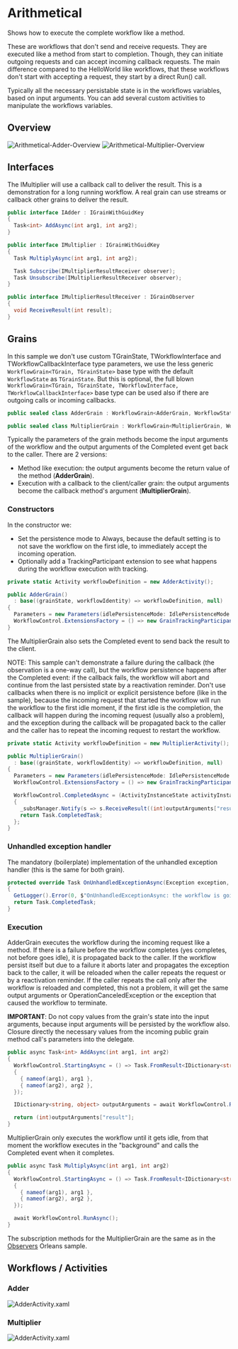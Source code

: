 # Arithmetical

Shows how to execute the complete workflow like a method.

These are workflows that don't send and receive requests. They are executed like a method from start to completion. Though, they can initiate outgoing requests and can accept incoming callback requests. The main difference compared to the HelloWorld like workflows, that these workflows don't start with accepting a request, they start by a direct Run() call.

Typically all the necessary persistable state is in the workflows variables, based on input arguments. You can add several custom activities to manipulate the workflows variables.

## Overview

![Arithmetical-Adder-Overview](https://raw.githubusercontent.com/OrleansContrib/Orleans.Activities/docs-master/docs/Arithmetical/Arithmetical-Adder-Overview.png)
![Arithmetical-Multiplier-Overview](https://raw.githubusercontent.com/OrleansContrib/Orleans.Activities/docs-master/docs/Arithmetical/Arithmetical-Multiplier-Overview.png)

## Interfaces

The IMultiplier will use a callback call to deliver the result. This is a demonstration for a long running workflow. A real grain can use streams or callback other grains to deliver the result.

```c#
public interface IAdder : IGrainWithGuidKey
{
  Task<int> AddAsync(int arg1, int arg2);
}

public interface IMultiplier : IGrainWithGuidKey
{
  Task MultiplyAsync(int arg1, int arg2);

  Task Subscribe(IMultiplierResultReceiver observer);
  Task Unsubscribe(IMultiplierResultReceiver observer);
}

public interface IMultiplierResultReceiver : IGrainObserver
{
  void ReceiveResult(int result);
}
```

## Grains

In this sample we don't use custom TGrainState, TWorkflowInterface and TWorkflowCallbackInterface type parameters, we use the less generic `WorkflowGrain<TGrain, TGrainState>` base type with the default `WorkflowState` as `TGrainState`. But this is optional, the full blown ` WorkflowGrain<TGrain, TGrainState, TWorkflowInterface, TWorkflowCallbackInterface>` base type can be used also if there are outgoing calls or incoming callbacks.

```c#
public sealed class AdderGrain : WorkflowGrain<AdderGrain, WorkflowState>, IAdder

public sealed class MultiplierGrain : WorkflowGrain<MultiplierGrain, WorkflowState>, IMultiplier
```

Typically the parameters of the grain methods become the input arguments of the workflow and the output arguments of the Completed event get back to the caller. There are 2 versions:

* Method like execution: the output arguments become the return value of the method (__AdderGrain__).
* Execution with a callback to the client/caller grain: the output arguments become the callback method's argument (__MultiplierGrain__).

### Constructors

In the constructor we:

* Set the persistence mode to Always, because the default setting is to not save the workflow on the first idle, to immediately accept the incoming operation.
* Optionally add a TrackingParticipant extension to see what happens during the workflow execution with tracking.

```c#
private static Activity workflowDefinition = new AdderActivity();

public AdderGrain()
  : base((grainState, workflowIdentity) => workflowDefinition, null)
{
  Parameters = new Parameters(idlePersistenceMode: IdlePersistenceMode.Always);
  WorkflowControl.ExtensionsFactory = () => new GrainTrackingParticipant(GetLogger()).Yield();
}
```

The MultiplierGrain also sets the Completed event to send back the result to the client.

NOTE: This sample can't demonstrate a failure during the callback (the observation is a one-way call), but the workflow persistence happens after the Completed event: if the callback fails, the workflow will abort and continue from the last persisted state by a reactivation reminder. Don't use callbacks when there is no implicit or explicit persistence before (like in the sample), because the incoming request that started the workflow will run the workflow to the first idle moment, if the first idle is the completion, the callback will happen during the incoming request (usually also a problem), and the exception during the callback will be propagated back to the caller and the caller has to repeat the incoming request to restart the workflow.

```c#
private static Activity workflowDefinition = new MultiplierActivity();

public MultiplierGrain()
  : base((grainState, workflowIdentity) => workflowDefinition, null)
{
  Parameters = new Parameters(idlePersistenceMode: IdlePersistenceMode.Always);
  WorkflowControl.ExtensionsFactory = () => new GrainTrackingParticipant(GetLogger()).Yield();

  WorkflowControl.CompletedAsync = (ActivityInstanceState activityInstanceState, IDictionary<string, object> outputArguments, Exception terminationException) =>
  {
    _subsManager.Notify(s => s.ReceiveResult((int)outputArguments["result"]));
    return Task.CompletedTask;
  };
}
```

### Unhandled exception handler

The mandatory (boilerplate) implementation of the unhandled exception handler (this is the same for both grain).

```c#
protected override Task OnUnhandledExceptionAsync(Exception exception, Activity source)
{
  GetLogger().Error(0, $"OnUnhandledExceptionAsync: the workflow is going to {Parameters.UnhandledExceptionAction}", exception);
  return Task.CompletedTask;
}
```

### Execution

AdderGrain executes the workflow during the incoming request like a method. If there is a failure before the workflow completes (yes completes, not before goes idle), it is propagated back to the caller. If the workflow persist itself but due to a failure it aborts later and propagates the exception back to the caller, it will be reloaded when the caller repeats the request or by a reactivation reminder. If the caller repeats the call only after the workflow is reloaded and completed, this not a problem, it will get the same output arguments or OperationCanceledException or the exception that caused the workflow to terminate.

__IMPORTANT__: Do not copy values from the grain's state into the input arguments, because input arguments will be persisted by the workflow also. Closure directly the necessary values from the incoming public grain method call's parameters into the delegate.

```c#
public async Task<int> AddAsync(int arg1, int arg2)
{
  WorkflowControl.StartingAsync = () => Task.FromResult<IDictionary<string, object>>(new Dictionary<string, object>()
  {
    { nameof(arg1), arg1 },
    { nameof(arg2), arg2 },
  });

  IDictionary<string, object> outputArguments = await WorkflowControl.RunToCompletionAsync();

  return (int)outputArguments["result"];
}
```

MultiplierGrain only executes the workflow until it gets idle, from that moment the workflow executes in the "background" and calls the Completed event when it completes.

```c#
public async Task MultiplyAsync(int arg1, int arg2)
{
  WorkflowControl.StartingAsync = () => Task.FromResult<IDictionary<string, object>>(new Dictionary<string, object>()
  {
    { nameof(arg1), arg1 },
    { nameof(arg2), arg2 },
  });

  await WorkflowControl.RunAsync();
}
```

The subscription methods for the MultiplierGrain are the same as in the [Observers](http://dotnet.github.io/orleans/Getting-Started-With-Orleans/Observers) Orleans sample.

## Workflows / Activities

### Adder

![AdderActivity.xaml](https://raw.githubusercontent.com/OrleansContrib/Orleans.Activities/docs-master/docs/Arithmetical/AdderActivity.png)

### Multiplier

![AdderActivity.xaml](https://raw.githubusercontent.com/OrleansContrib/Orleans.Activities/docs-master/docs/Arithmetical/MultiplierActivity.png)
